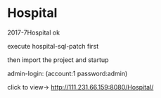 # Hospital
2017-7Hospital
ok

execute hospital-sql-patch first 

then import the project and startup

admin-login: (account:1  password:admin)

click to view-> http://111.231.66.159:8080/Hospital/
